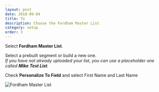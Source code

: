 ```yaml
---
layout: post
date: 2018-09-04
title: To
description: Choose the Fordham Master List
category: setup
order: 3
---
```


Select **Fordham Master List**.

Select a prebuilt segment or build a new one.<br>
*If you have not already uploaded your list, you can use a placeholder one called **Mike Test List**.*

Check **Personalize To Field** and select First Name and Last Name

![Fordham Master List]({{site.image_path}}/{{page.category}}/choose-list.jpg)
